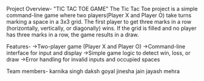 Project Overview- "TIC TAC TOE GAME"
The Tic Tac Toe project is a simple command-line game where two players(Player X and Player O) take turns marking a space in a 3x3 grid. 
The first player to get three marks in a row (horizontally, vertically, or diagonally) wins.
If the grid is filled and no player has three marks in a row, the game results in a draw.

Features-
->Two-player game (Player X and Player O)
->Command-line interface for input and display
->Simple game logic to detect win, loss, or draw
->Error handling for invalid inputs and occupied spaces

Team members-
karnika singh
daksh goyal
jinesha jain
jayash mehra

